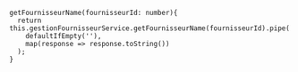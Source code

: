     getFournisseurName(fournisseurId: number){
      return this.gestionFournisseurService.getFournisseurName(fournisseurId).pipe(
        defaultIfEmpty(''),
        map(response => response.toString())
      );
    }
    
